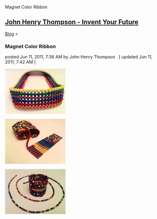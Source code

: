 Magnet Color Ribbon 

[John Henry Thompson - Invent Your Future](../index.html)
---------------------------------------------------------

    

[Blog](../z-blog-1.html)‎ > ‎

### Magnet Color Ribbon

posted Jun 11, 2011, 7:36 AM by John Henry Thompson   \[ updated Jun 11, 2011, 7:42 AM \]

  

[![](../_/rsrc/1307803100123/z-blog-1/magnetcolorribbon/ribbon-height=149&width=200.jpg)](http://www.johnhenrythompson.com/z-blog-1/magnetcolorribbon/ribbon.jpg?attredirects=0) 

  

  

![](../_/rsrc/1307803240526/z-blog-1/magnetcolorribbon/color%20roll%20to%20ribbon-height=149&width=200.jpg)

[![](../_/rsrc/1307803346148/z-blog-1/magnetcolorribbon/roll%20and%20thread-height=149&width=200.jpg)](http://www.johnhenrythompson.com/z-blog-1/magnetcolorribbon/roll%20and%20thread.jpg?attredirects=0)

  

  

